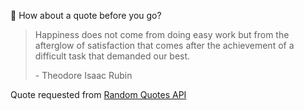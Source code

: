 📣 How about a quote before you go?

> Happiness does not come from doing easy work but from the afterglow of satisfaction that comes after the achievement of a difficult task that demanded our best.
>
> <p>- Theodore Isaac Rubin</p>

Quote requested from [Random Quotes API](https://github.com/lukePeavey/quotable)
